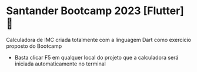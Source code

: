# Santander Bootcamp 2023 [Flutter] 🚩
Calculadora de IMC criada totalmente com a linguagem Dart como exercício proposto do Bootcamp
- Basta clicar F5 em qualquer local do projeto que a calculadora será iniciada automaticamente no terminal
